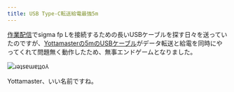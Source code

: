 ```yaml
---
title: USB Type-C転送給電最強5m
---
```

[作業配信](https://www.youtube.com/c/r7kamura)でsigma fp Lを接続するための長いUSBケーブルを探す日々を送っていたのですが、[Yottamasterの5mのUSBケーブル](https://www.amazon.co.jp/dp/B09Y1BY75P)がデータ転送と給電を同時にやってくれて問題無く動作したため、無事エンドゲームとなりました。

![](https://lh4.googleusercontent.com/1Xw9bV3lnBVevKjzadyeJTmK8PDxcq1pxTd0Bg6tPW3uKzZiQGLU_6JH7ltqOQ5cB3AS85kfLse7NmYiPp50GuupBhG54EZgGcI0P4zNclQuSlIhP1eoZNESThxMcryIprMmKv-4kDzMMqhDp7dg5MI "ɹǝʇsɐɯɐʇʇo⅄")

Yottamaster、いい名前ですね。
